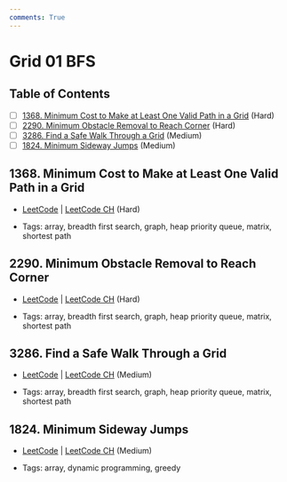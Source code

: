```yaml
---
comments: True
---
```


# Grid 01 BFS

## Table of Contents

- [ ] [1368. Minimum Cost to Make at Least One Valid Path in a Grid](https://leetcode.cn/problems/minimum-cost-to-make-at-least-one-valid-path-in-a-grid/) (Hard)
- [ ] [2290. Minimum Obstacle Removal to Reach Corner](https://leetcode.cn/problems/minimum-obstacle-removal-to-reach-corner/) (Hard)
- [ ] [3286. Find a Safe Walk Through a Grid](https://leetcode.cn/problems/find-a-safe-walk-through-a-grid/) (Medium)
- [ ] [1824. Minimum Sideway Jumps](https://leetcode.cn/problems/minimum-sideway-jumps/) (Medium)

## 1368. Minimum Cost to Make at Least One Valid Path in a Grid

-   [LeetCode](https://leetcode.com/problems/minimum-cost-to-make-at-least-one-valid-path-in-a-grid/) | [LeetCode CH](https://leetcode.cn/problems/minimum-cost-to-make-at-least-one-valid-path-in-a-grid/) (Hard)

-   Tags: array, breadth first search, graph, heap priority queue, matrix, shortest path


## 2290. Minimum Obstacle Removal to Reach Corner

-   [LeetCode](https://leetcode.com/problems/minimum-obstacle-removal-to-reach-corner/) | [LeetCode CH](https://leetcode.cn/problems/minimum-obstacle-removal-to-reach-corner/) (Hard)

-   Tags: array, breadth first search, graph, heap priority queue, matrix, shortest path


## 3286. Find a Safe Walk Through a Grid

-   [LeetCode](https://leetcode.com/problems/find-a-safe-walk-through-a-grid/) | [LeetCode CH](https://leetcode.cn/problems/find-a-safe-walk-through-a-grid/) (Medium)

-   Tags: array, breadth first search, graph, heap priority queue, matrix, shortest path


## 1824. Minimum Sideway Jumps

-   [LeetCode](https://leetcode.com/problems/minimum-sideway-jumps/) | [LeetCode CH](https://leetcode.cn/problems/minimum-sideway-jumps/) (Medium)

-   Tags: array, dynamic programming, greedy
